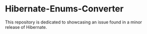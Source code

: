 # Hibernate-Enums-Converter
This repository is dedicated to showcasing an issue found in a minor release of Hibernate.
